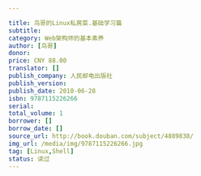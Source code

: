 ```yaml
---

title: 鸟哥的Linux私房菜.基础学习篇
subtitle:
category: Web架构师的基本素养
author: [鸟哥]
donor: 
price: CNY 88.00
translator: []
publish_company: 人民邮电出版社
publish_version: 
publish_date: 2010-06-28
isbn: 9787115226266
serial: 
total_volume: 1
borrower: []
borrow_date: []
source_url: http://book.douban.com/subject/4889838/
img_url: /media/img/9787115226266.jpg
tag: [Linux,Shell]
status: 读过
---
```

